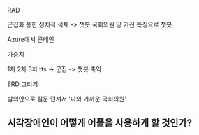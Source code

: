 RAD

군집화 통한 정치적 색체 -> 챗봇
국회의원 당 가진 특징으로 챗봇

Azure에서 콘테인

가중치

1차 2차 3차 
tts -> 군집 -> 챗봇
축약 

ERD 그리기

발의안으로 질문 던져서 
'나와 가까운 국회의원'

시각장애인이 어떻게 어플을 사용하게 할 것인가?
- 